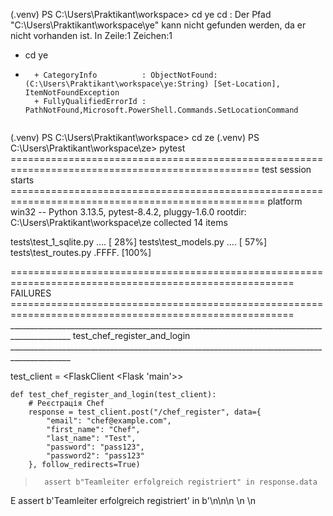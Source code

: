 (.venv) PS C:\Users\Praktikant\workspace> cd ye
cd : Der Pfad "C:\Users\Praktikant\workspace\ye" kann nicht gefunden werden, da er nicht vorhanden ist.
In Zeile:1 Zeichen:1
+ cd ye
+ ~~~~~
    + CategoryInfo          : ObjectNotFound: (C:\Users\Praktikant\workspace\ye:String) [Set-Location], ItemNotFoundException
    + FullyQualifiedErrorId : PathNotFound,Microsoft.PowerShell.Commands.SetLocationCommand
 
(.venv) PS C:\Users\Praktikant\workspace> cd ze
(.venv) PS C:\Users\Praktikant\workspace\ze> pytest
================================================================================================= test session starts ==================================================================================================
platform win32 -- Python 3.13.5, pytest-8.4.2, pluggy-1.6.0
rootdir: C:\Users\Praktikant\workspace\ze
collected 14 items                                                                                                                                                                                                      

tests\test_1_sqlite.py ....                                                                                                                                                                                       [ 28%]
tests\test_models.py ....                                                                                                                                                                                         [ 57%]
tests\test_routes.py .FFFF.                                                                                                                                                                                       [100%]

======================================================================================================= FAILURES =======================================================================================================
_____________________________________________________________________________________________ test_chef_register_and_login _____________________________________________________________________________________________

test_client = <FlaskClient <Flask 'main'>>

    def test_chef_register_and_login(test_client):
        # Реєстрація Chef
        response = test_client.post("/chef_register", data={
            "email": "chef@example.com",
            "first_name": "Chef",
            "last_name": "Test",
            "password": "pass123",
            "password2": "pass123"
        }, follow_redirects=True)
>       assert b"Teamleiter erfolgreich registriert" in response.data
E       assert b'Teamleiter erfolgreich registriert' in b'<!DOCTYPE html>\n<html lang="de">\n<head>\n    <meta charset="UTF-8">\n    <title>Login</title>\n    <style>\n      ...ubmit();\n                }\n           
 ">Passwort vergessen?</button>\n        </form>\n    </div>\n</body>\n</html>'
E        +  where b'<!DOCTYPE html>\n<html lang="de">\n<head>\n    <meta charset="UTF-8">\n    <title>Login</title>\n    <style>\n      ...ubmit();\n                }\n            ">Passwort vergessen?</button>\n        </form>\n    </div>\n</body>\n</html>' = <WrapperTestResponse 3481 bytes [200 OK]>.data

tests\test_routes.py:61: AssertionError
_______________________________________________________________________________________________ test_dashboard_for_user ________________________________________________________________________________________________ 

test_client = <FlaskClient <Flask 'main'>>

    def test_dashboard_for_user(test_client):
        create_test_user(role=UserRole.User)
        response = login(test_client, "userlogin@example.com", "password123")
>       assert b"Dashboard" in response.data
E       assert b'Dashboard' in b'<!DOCTYPE html>\n<html lang="de">\n<head>\n    <meta charset="UTF-8">\n    <title>Login</title>\n    <style>\n      ...ubmit();\n                }\n            ">Passwort vergessen?</button>\n        </form>\n    </div>\n</body>\n</html>'
E        +  where b'<!DOCTYPE html>\n<html lang="de">\n<head>\n    <meta charset="UTF-8">\n    <title>Login</title>\n    <style>\n      ...ubmit();\n                }\n            ">Passwort vergessen?</button>\n        </form>\n    </div>\n</body>\n</html>' = <WrapperTestResponse 3470 bytes [200 OK]>.data

tests\test_routes.py:70: AssertionError
_______________________________________________________________________________________________ test_dashboard_for_chef ________________________________________________________________________________________________ 

test_client = <FlaskClient <Flask 'main'>>

    def test_dashboard_for_chef(test_client):
        create_test_user(role=UserRole.Chef)
        response = login(test_client, "userlogin@example.com", "password123")
>       assert b"Chef Dashboard" in response.data
E       assert b'Chef Dashboard' in b'<!DOCTYPE html>\n<html lang="de">\n<head>\n    <meta charset="UTF-8">\n    <title>Login</title>\n    <style>\n      ...ubmit();\n                }\n            ">Passwort vergessen?</button>\n        </form>\n    </div>\n</body>\n</html>'
E        +  where b'<!DOCTYPE html>\n<html lang="de">\n<head>\n    <meta charset="UTF-8">\n    <title>Login</title>\n    <style>\n      ...ubmit();\n                }\n            ">Passwort vergessen?</button>\n        </form>\n    </div>\n</body>\n</html>' = <WrapperTestResponse 3470 bytes [200 OK]>.data

tests\test_routes.py:79: AssertionError
_____________________________________________________________________________________________________ test_logout ______________________________________________________________________________________________________ 

test_client = <FlaskClient <Flask 'main'>>

    def test_logout(test_client):
        create_test_user()
        login(test_client, "userlogin@example.com", "password123")
        response = test_client.get("/logout", follow_redirects=True)
>       assert b"Erfolgreich ausgeloggt" in response.data
E       assert b'Erfolgreich ausgeloggt' in b'<!DOCTYPE html>\n<html lang="de">\n<head>\n    <meta charset="UTF-8">\n    <title>Login</title>\n    <style>\n      ...ubmit();\n                }\n            ">Passwort vergessen?</button>\n        </form>\n    </div>\n</body>\n</html>'
E        +  where b'<!DOCTYPE html>\n<html lang="de">\n<head>\n    <meta charset="UTF-8">\n    <title>Login</title>\n    <style>\n      ...ubmit();\n                }\n            ">Passwort vergessen?</button>\n        </form>\n    </div>\n</body>\n</html>' = <WrapperTestResponse 3473 bytes [200 OK]>.data

tests\test_routes.py:89: AssertionError
=================================================================================================== warnings summary =================================================================================================== 
tests/test_1_sqlite.py: 16 warnings
tests/test_models.py: 16 warnings
tests/test_routes.py: 6 warnings
  C:\Users\Praktikant\workspace\ze\.venv\Lib\site-packages\sqlalchemy\sql\schema.py:3624: DeprecationWarning: datetime.datetime.utcnow() is deprecated and scheduled for removal in a future version. Use timezone-aware objects to represent datetimes in UTC: datetime.datetime.now(datetime.UTC).
    return util.wrap_callable(lambda ctx: fn(), fn)  # type: ignore

-- Docs: https://docs.pytest.org/en/stable/how-to/capture-warnings.html
=============================================================================================== short test summary info ================================================================================================ 
FAILED tests/test_routes.py::test_chef_register_and_login - assert b'Teamleiter erfolgreich registriert' in b'<!DOCTYPE html>\n<html lang="de">\n<head>\n    <meta charset="UTF-8">\n    <title>Login</title>\n    <style>\n      ...ubmit();\n                }\n            ">...
FAILED tests/test_routes.py::test_dashboard_for_user - assert b'Dashboard' in b'<!DOCTYPE html>\n<html lang="de">\n<head>\n    <meta charset="UTF-8">\n    <title>Login</title>\n    <style>\n      ...ubmit();\n                }\n            ">Passwort vergessen?</butt...
FAILED tests/test_routes.py::test_dashboard_for_chef - assert b'Chef Dashboard' in b'<!DOCTYPE html>\n<html lang="de">\n<head>\n    <meta charset="UTF-8">\n    <title>Login</title>\n    <style>\n      ...ubmit();\n                }\n            ">Passwort vergessen?<...
FAILED tests/test_routes.py::test_logout - assert b'Erfolgreich ausgeloggt' in b'<!DOCTYPE html>\n<html lang="de">\n<head>\n    <meta charset="UTF-8">\n    <title>Login</title>\n    <style>\n      ...ubmit();\n                }\n            ">Passwort ver...
====================================================================================== 4 failed, 10 passed, 38 warnings in 1.38s ======================================================================================= 